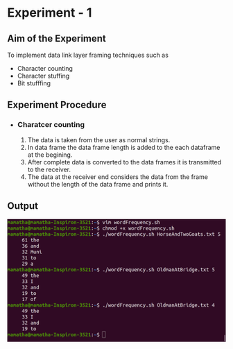 # Experiment - 1
## Aim of the Experiment
To implement data link layer framing techniques such as 
 
* Character counting
* Character stuffing
* Bit stufffing

## Experiment Procedure

* ### Charatcer counting
  1. The data is taken from the user as normal strings.
  2. In data frame the data frame length is added to the each dataframe at the begining.
  3. After complete data is converted to the data frames it is transmitted to the receiver.
  4. The data at the receiver end considers the data from the frame without the length of the data frame and prints it.
## Output
![Screenshot](shell.png)
